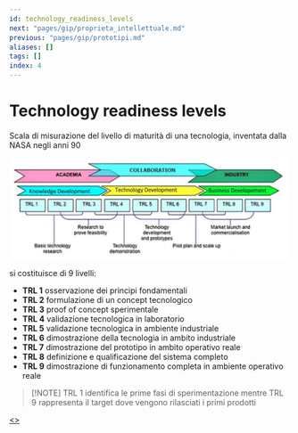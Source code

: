 ```yaml
---
id: technology_readiness_levels
next: "pages/gip/proprieta_intellettuale.md"
previous: "pages/gip/prototipi.md"
aliases: []
tags: []
index: 4
---
```


# Technology readiness levels

Scala di misurazione del livello di maturità di una tecnologia, inventata dalla NASA negli anni 90

![](assets/gip/Pasted%20image%2020231216144045.png)

si costituisce di 9 livelli:

- **TRL 1** osservazione dei principi fondamentali
 - **TRL 2** formulazione di un concept tecnologico
 - **TRL 3** proof of concept sperimentale
 - **TRL 4** validazione tecnologica in laboratorio
 - **TRL 5** validazione tecnologica in ambiente industriale
 - **TRL 6** dimostrazione della tecnologia in ambito industriale
 - **TRL 7** dimostrazione del prototipo in ambito operativo reale
 - **TRL 8** definizione e qualificazione del sistema completo
 - **TRL 9** dimostrazione di funzionamento completa in ambiente operativo reale

>[!NOTE] TRL 1 identifica le prime fasi di sperimentazione mentre TRL 9 rappresenta il target dove vengono rilasciati i primi prodotti

[<](pages/gip/prototipi.md)[>](pages/gip/proprieta_intellettuale.md)
